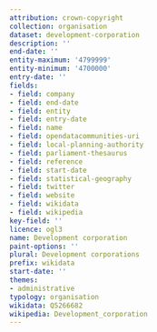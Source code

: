 ```yaml
---
attribution: crown-copyright
collection: organisation
dataset: development-corporation
description: ''
end-date: ''
entity-maximum: '4799999'
entity-minimum: '4700000'
entry-date: ''
fields:
- field: company
- field: end-date
- field: entity
- field: entry-date
- field: name
- field: opendatacommunities-uri
- field: local-planning-authority
- field: parliament-thesaurus
- field: reference
- field: start-date
- field: statistical-geography
- field: twitter
- field: website
- field: wikidata
- field: wikipedia
key-field: ''
licence: ogl3
name: Development corporation
paint-options: ''
plural: Development corporations
prefix: wikidata
start-date: ''
themes:
- administrative
typology: organisation
wikidata: Q5266682
wikipedia: Development_corporation
---
```

